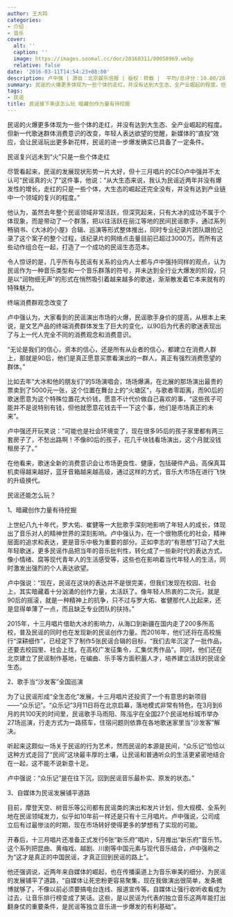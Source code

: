 ```yaml
---
author: 王大鸣
categories:
- 介绍
- 音乐
cover:
  alt: ''
  caption: ''
  image: https://images.soomal.cc/doc/20160311/00058969.webp
  relative: false
date: '2016-03-11T14:54:23+08:00'
description: 卢中强 | 源自：北京娱乐信报 | 版权：转载 |  平均/总评分：10.00/20
summary: 民谣的火爆更多体现为一些个体的走红，并没有达到大生态、全产业崛起的程度。但新一代歌迷群体消费意识的改变，年轻人表达欲望的觉醒，新媒体的“直投”效应，会让民谣玩出更多新花样，民谣的进一步爆发确实已具备了一定条件……
tags:
- 民谣
title: 民谣接下来该怎么玩 暗藏创作力量有待挖掘
---
```


民谣的火爆更多体现为一些个体的走红，并没有达到大生态、全产业崛起的程度。但新一代歌迷群体消费意识的改变，年轻人表达欲望的觉醒，新媒体的“直投”效应，会让民谣玩出更多新花样，民谣的进一步爆发确实已具备了一定条件。

民谣复兴远未到“火”只是一些个体走红

尽管看起来，民谣的发展现状形势一片大好，但十三月唱片的CEO卢中强并不太认可“民谣真的火了”这件事，他说：“从大生态来说，我认为民谣近两年并没有爆发性的增长，走红的只是一些个体，大生态的崛起还完全没有，并没有达到产业链中一个领域的复兴的程度。”

他认为，虽然去年整个民谣领域非常活跃，但深究起来，只有大冰的成功不属于个体现象，而是带动了一个群落，把以往活跃在丽江等地的民间民谣歌手，通过系列畅销书、《大冰的小屋》合辑、巡演等形式整体推出，同时专业纪录片团队跟拍记录了这个案子的整个过程，该纪录片的网络点击量目前已超过3000万。而所有这些动作组合在一起，打造了一个成功的民谣生态范本。

令人惊讶的是，几乎所有与民谣有关系的业内人士都与卢中强持同样的观点，认为民谣作为一种音乐类型和一个音乐群落的符号，并未达到全行业大爆发的阶段，只是以“润物细无声”的形式在悄然吸引着越来越多的歌迷，渐渐散发着它本来就有的特殊魅力。

终端消费群观念改变了

卢中强认为，大家看到的民谣演出市场的火爆，民谣歌手身价的提高，从根本上来说，是文艺产品的终端消费群体发生了巨大的变化，以90后为代表的歌迷表现出了与上一代人完全不同的消费观念和消费意识。

“无论是我们的信心，资本的信心，还是所有从业者的信心，都建立在消费人群上，那就是90后，他们是真正愿意买票看演出的一群人，真正有强烈消费愿望的群体。”

比如去年“大冰和他的朋友们”的5场演唱会，场场爆满，在北展的那场演出最贵的票卖到了5000元一张，这个位置在舞台上的“火塘区”，与歌者零距离，而90后的歌迷愿意为这个特殊位置花大价钱，愿意不计代价做自己喜欢的事，“这些孩子可能并不是说特别有钱，但他就愿意花钱去干一下这个事，他们是市场真正的未来”。

卢中强还开玩笑说：“可能也是社会环境变了，现在很多95后的孩子家里都有两三套房子了，不愁出路啊！不像80后的孩子，花几千块钱看场演出，这个月就没钱租房子了。”

在他看来，歌迷全新的消费意识会让市场更良性、健康，包括硬件产品，高保真耳机卖得越来越好，蓝牙音箱越来越高级，通过这样的方式，音乐大市场在进行飞快的升级换代。

民谣还能怎么玩？

1、暗藏创作力量有待挖掘

上世纪八九十年代，罗大佑、崔健等一大批歌手深刻地影响了年轻人的成长，体现出了音乐对人的精神世界的深刻影响。卢中强认为，在一个很物质化的社会，精神层面的追求和表达，更是音乐中极为重要的部分。正如李志的“有思想”打动了大批年轻歌迷，更多民谣作品把当年的音乐批判性，转化成了一些新时代的表达方式，像小情绪、腐等现代青年人的生活感受等，这些也在影响着当代年轻人的生活，同时激发出强烈的个人表达欲望。

卢中强说：“现在，民谣在这块的表达并不是很完美，但我们发现在校园、社会上，其实暗藏着十分汹涌的创作力量，太活跃了。像年轻人热衷的二次元，就是90后的摇滚，就是一种精神上的抗争，只不过与罗大佑、崔健那代人比起来，还是显得单薄了一点，而且缺乏专业团队的扶持。”

2015年，十三月唱片借助大冰的影响力，从海口到新疆在国内走了200多所高校，普及民谣的同时也在发现新的民谣创作力量。而2016年，他们还将在高校施行“深耕细作”，已经定下了制作5张民谣合辑的目标，“我们去年沉淀了一批作品，还要去校园里、社会上找，在高校广发征集令，汇集优秀作品”。同时，他们还在北京建立了民谣制作基地，在编曲、乐手等方面积蓄人才，培养建立活跃的民谣全生态。

2、歌手当“沙发客”全国巡演

为了让民谣形成“全生态化”发展，十三月唱片还投资了一个有意思的新项目――“众乐记”。“众乐记”3月11日将在北京启幕，落地模式非常有特色，在3月到6月的共100天的时间里，民谣歌手马雨阳、陈泓宇在全国27个民谣地标城市举办27场巡演，行走方式为一路搭车，住宿问题则依靠在各地歌迷家里当“沙发客”解决。

听起来这颇似一场关于民谣的行为艺术，然而民谣的本源是民间，“众乐记”恰恰以这种方式走回了“民间”这块最丰厚的土壤，让民谣和普通听众的生活更紧密地结合在一起，这不能不说新意十足。

卢中强说：“众乐记”是在往下沉，回到民谣音乐最朴实、原发的状态。”

3、自媒体为民谣发展铺平道路

目前，摩登天空、树音乐等公司都有民谣类的演出和发片计划，但大规模、全系列地在民谣领域发力，似乎如10年前一样还是只有十三月唱片。卢中强说，公司成立后有过最惨淡的时期，现在市场转好使得更多的梦想有了实现的可能。

开春后，十三月唱片还准备正式发行6张“新乐府”唱片，5月推出“新乐府”音乐节。这个系列把昆曲、黄梅戏、越剧、川剧等中国元素与现代音乐结合，卢中强称之为“这才是真正的中国民谣，才真正回到民谣的路上”。

他还强调说，近两年来自媒体的崛起，也在传播渠道上为音乐审美的细分、为民谣的发展铺平了道路，“自媒体让死忠粉更容易聚集，现在我做演出很简单，发条微博就够了，不像以前必须要搞电台连线、报道宣传等。自媒体让强行收听收看成为过去，让音乐排行榜变成了笑话。这些，是以民谣为代表的独立音乐这两年能打出翻身仗的重要条件，是民谣等独立音乐进一步爆发的有利基础”。
